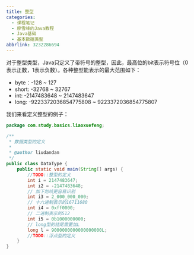 ```yaml
---
title: 整型
categories:
  - 课程笔记
  - 廖雪峰的Java教程
  - Java基础
  - 基本数据类型
abbrlink: 3232286694
---
```


对于整型类型，Java只定义了带符号的整型，因此，最高位的bit表示符号位（0表示正数，1表示负数）。各种整型能表示的最大范围如下：

- byte：-128 ~ 127
- short: -32768 ~ 32767
- int: -2147483648 ~ 2147483647
- long: -9223372036854775808 ~ 9223372036854775807

我们来看定义整型的例子：

```java
package com.study.basics.liaoxuefeng;

/**
 * 数据类型的定义
 *
 * @author liudandan
 */
public class DataType {
    public static void main(String[] args) {
        //TODO::整型的定义
        int i = 2147483647;
        int i2 = -2147483648;
        // 加下划线更容易识别
        int i3 = 2_000_000_000;
        // 十六进制表示的16711680
        int i4 = 0xff0000;
        // 二进制表示的512
        int i5 = 0b1000000000;
        // long型的结尾需要加L
        long l = 9000000000000000000L;
        //TODO::浮点型的定义
    }
}
```
